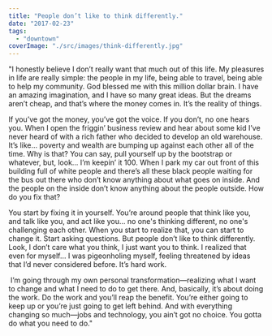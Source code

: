 ```yaml
---
title: "People don’t like to think differently."
date: "2017-02-23"
tags: 
  - "downtown"
coverImage: "./src/images/think-differently.jpg"
---
```


"I honestly believe I don’t really want that much out of this life. My pleasures in life are really simple: the people in my life, being able to travel, being able to help my community. God blessed me with this million dollar brain. I have an amazing imagination, and I have so many great ideas. But the dreams aren’t cheap, and that’s where the money comes in. It’s the reality of things.

If you’ve got the money, you’ve got the voice. If you don’t, no one hears you. When I open the friggin’ business review and hear about some kid I’ve never heard of with a rich father who decided to develop an old warehouse. It’s like… poverty and wealth are bumping up against each other all of the time. Why is that? You can say, pull yourself up by the bootstrap or whatever, but, look… I’m keepin’ it 100. When I park my car out front of this building full of white people and there’s all these black people waiting for the bus out there who don’t know anything about what goes on inside. And the people on the inside don’t know anything about the people outside. How do you fix that?

You start by fixing it in yourself. You’re around people that think like you, and talk like you, and act like you… no one's thinking different, no one's challenging each other. When you start to realize that, you can start to change it. Start asking questions. But people don’t like to think differently. Look, I don’t care what you think, I just want you to think. I realized that even for myself… I was pigeonholing myself, feeling threatened by ideas that I’d never considered before. It’s hard work.

 I’m going through my own personal transformation—realizing what I want to change and what I need to do to get there. And, basically, it’s about doing the work. Do the work and you’ll reap the benefit. You’re either going to keep up or you’re just going to get left behind. And with everything changing so much—jobs and technology, you ain’t got no choice. You gotta do what you need to do."
